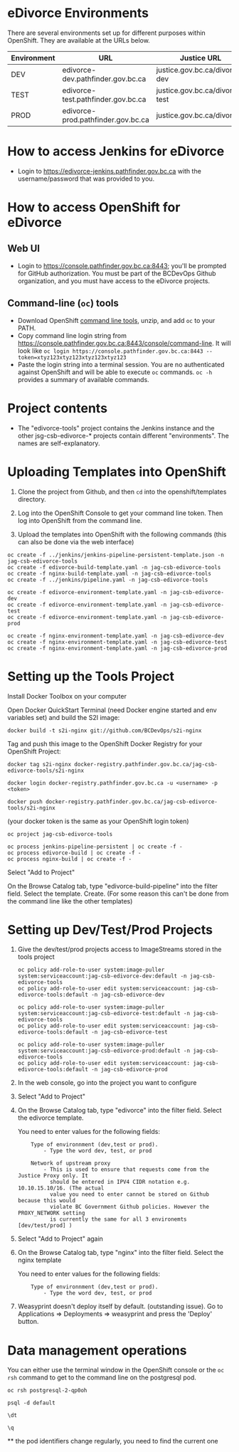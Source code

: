 # eDivorce Environments

There are several environments set up for different purposes within OpenShift. They are available at the URLs below.

|Environment| URL |Justice URL|
|-----------|-----|-----|
|DEV|edivorce-dev.pathfinder.gov.bc.ca|justice.gov.bc.ca/divorce-dev|
|TEST|edivorce-test.pathfinder.gov.bc.ca|justice.gov.bc.ca/divorce-test|
|PROD|edivorce-prod.pathfinder.gov.bc.ca|justice.gov.bc.ca/divorce|


# How to access Jenkins for eDivorce

- Login to https://edivorce-jenkins.pathfinder.gov.bc.ca with the username/password that was provided to you.

# How to access OpenShift for eDivorce

## Web UI
- Login to https://console.pathfinder.gov.bc.ca:8443; you'll be prompted for GitHub authorization.  You must be part of the BCDevOps Github organization, and you must have access to the eDivorce projects.

## Command-line (```oc```) tools
- Download OpenShift [command line tools](https://github.com/openshift/origin/releases/download/v1.2.1/openshift-origin-client-tools-v1.2.1-5e723f6-mac.zip), unzip, and add ```oc``` to your PATH.
- Copy command line login string from https://console.pathfinder.gov.bc.ca:8443/console/command-line.  It will look like ```oc login https://console.pathfinder.gov.bc.ca:8443 --token=xtyz123xtyz123xtyz123xtyz123```
- Paste the login string into a terminal session.  You are no authenticated against OpenShift and will be able to execute ```oc``` commands. ```oc -h``` provides a summary of available commands.

# Project contents

- The "edivorce-tools" project contains the Jenkins instance and the other jsg-csb-edivorce-* projects contain different "environments".  The names are self-explanatory.


# Uploading Templates into OpenShift

1. Clone the project from Github, and then ```cd``` into the openshift/templates directory.

2. Log into the OpenShift Console to get your command line token.  Then log into OpenShift from the command line.

3. Upload the templates into OpenShift with the following commands (this can also be done via the web interface)

```
oc create -f ../jenkins/jenkins-pipeline-persistent-template.json -n jag-csb-edivorce-tools
oc create -f edivorce-build-template.yaml -n jag-csb-edivorce-tools
oc create -f nginx-build-template.yaml -n jag-csb-edivorce-tools
oc create -f ../jenkins/pipeline.yaml -n jag-csb-edivorce-tools

oc create -f edivorce-environment-template.yaml -n jag-csb-edivorce-dev
oc create -f edivorce-environment-template.yaml -n jag-csb-edivorce-test
oc create -f edivorce-environment-template.yaml -n jag-csb-edivorce-prod

oc create -f nginx-environment-template.yaml -n jag-csb-edivorce-dev
oc create -f nginx-environment-template.yaml -n jag-csb-edivorce-test
oc create -f nginx-environment-template.yaml -n jag-csb-edivorce-prod

```


# Setting up the Tools Project

Install Docker Toolbox on your computer

Open Docker QuickStart Terminal (need Docker engine started and env variables set) and build the S2I image:

```docker build -t s2i-nginx git://github.com/BCDevOps/s2i-nginx```

Tag and push this image to the OpenShift Docker Registry for your OpenShift Project:

```docker tag s2i-nginx docker-registry.pathfinder.gov.bc.ca/jag-csb-edivorce-tools/s2i-nginx```

```docker login docker-registry.pathfinder.gov.bc.ca -u <username> -p <token>```

```docker push docker-registry.pathfinder.gov.bc.ca/jag-csb-edivorce-tools/s2i-nginx```

(your docker token is the same as your OpenShift login token)


```
oc project jag-csb-edivorce-tools

oc process jenkins-pipeline-persistent | oc create -f -
oc process edivorce-build | oc create -f -
oc process nginx-build | oc create -f -

```

Select "Add to Project"

On the Browse Catalog tab, type "edivorce-build-pipeline" into the filter field.  Select the template. Create.
(For some reason this can't be done from the command line like the other templates)



# Setting up Dev/Test/Prod Projects

1. Give the dev/test/prod projects access to ImageStreams stored in the tools project

    ```
    oc policy add-role-to-user system:image-puller system:serviceaccount:jag-csb-edivorce-dev:default -n jag-csb-edivorce-tools
    oc policy add-role-to-user edit system:serviceaccount: jag-csb-edivorce-tools:default -n jag-csb-edivorce-dev

    oc policy add-role-to-user system:image-puller system:serviceaccount:jag-csb-edivorce-test:default -n jag-csb-edivorce-tools
    oc policy add-role-to-user edit system:serviceaccount: jag-csb-edivorce-tools:default -n jag-csb-edivorce-test

    oc policy add-role-to-user system:image-puller system:serviceaccount:jag-csb-edivorce-prod:default -n jag-csb-edivorce-tools
    oc policy add-role-to-user edit system:serviceaccount: jag-csb-edivorce-tools:default -n jag-csb-edivorce-prod
    ```

2. In the web console, go into the project you want to configure

3. Select "Add to Project"

4. On the Browse Catalog tab, type "edivorce" into the filter field.  Select the edivorce template.

    You need to enter values for the following fields:
    ```
        Type of environnment (dev,test or prod).
            - Type the word dev, test, or prod

        Network of upstream proxy
            - This is used to ensure that requests come from the Justice Proxy only. It
              should be entered in IPV4 CIDR notation e.g. 10.10.15.10/16. (The actual
              value you need to enter cannot be stored on Github because this would
              violate BC Government Github policies. However the PROXY_NETWORK setting
              is currently the same for all 3 environemts [dev/test/prod] )
    ```

5. Select "Add to Project" again

6. On the Browse Catalog tab, type "nginx" into the filter field.  Select the nginx template

    You need to enter values for the following fields:

    ```
        Type of environnment (dev,test or prod).
            - Type the word dev, test, or prod
    ```

7. Weasyprint doesn't deploy itself by default. (outstanding issue).  Go to Applications => Deployments => weasyprint and press the 'Deploy' button.


# Data management operations

You can either use the terminal window in the OpenShift console or the ```oc rsh``` command to get to the command line on the postgresql pod.

```
oc rsh postgresql-2-qp0oh

psql -d default

\dt

\q
```
 ** the pod identifiers change regularly, you need to find the current one
